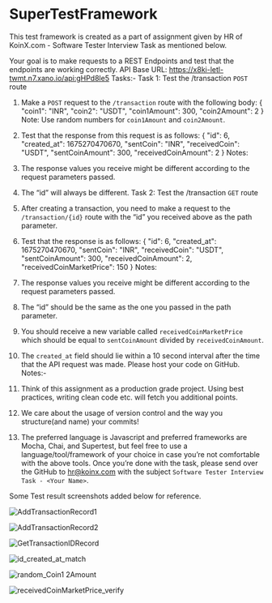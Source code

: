 # SuperTestFramework

This test framework is created as a part of assignment given by HR of KoinX.com - Software Tester Interview Task as mentioned below.


Your goal is to make requests to a REST Endpoints and test that the endpoints are
working correctly.
API Base URL: https://x8ki-letl-twmt.n7.xano.io/api:gHPd8le5
Tasks:-
Task 1: Test the /transaction `POST` route
1. Make a `POST` request to the `/transaction` route with the following body:
{
"coin1": "INR",
"coin2": "USDT",
"coin1Amount": 300,
"coin2Amount": 2
}
Note: Use random numbers for `coin1Amount` and `coin2Amount`.
2. Test that the response from this request is as follows:
{
"id": 6,
"created_at": 1675270470670,
"sentCoin": "INR",
"receivedCoin": "USDT",
"sentCoinAmount": 300,
"receivedCoinAmount": 2
}
Notes:
1. The response values you receive might be different according to the request parameters passed.
2. The “id” will always be different.
Task 2: Test the /transaction `GET` route
1. After creating a transaction, you need to make a request to the `/transaction/{id}`
route with the “id” you received above as the path parameter.
2. Test that the response is as follows:
{
"id": 6,
"created_at": 1675270470670,
"sentCoin": "INR",
"receivedCoin": "USDT",
"sentCoinAmount": 300,
"receivedCoinAmount": 2,
"receivedCoinMarketPrice": 150
}
Notes:
1. The response values you receive might be different according to the request parameters passed.
2. The “id” should be the same as the one you passed in the path parameter.
3. You should receive a new variable called `receivedCoinMarketPrice` which should be equal to
`sentCoinAmount` divided by `receivedCoinAmount`.

4. The `created_at` field should lie within a 10 second interval after the time that the API request was
made.
Please host your code on GitHub.
Notes:-
1. Think of this assignment as a production grade project. Using best practices, writing
clean code etc. will fetch you additional points.
2. We care about the usage of version control and the way you structure(and name)
your commits!
3. The preferred language is Javascript and preferred frameworks are Mocha, Chai,
and Supertest, but feel free to use a language/tool/framework of your choice in case
you’re not comfortable with the above tools.
Once you’re done with the task, please send over the GitHub to hr@koinx.com with the
subject `Software Tester Interview Task - <Your Name>`.

Some Test result screenshots added below for reference.

![AddTransactionRecord1](https://user-images.githubusercontent.com/124510296/216885622-a5cd5d1d-836e-4079-b153-d24b6cc6a831.PNG)

![AddTransactionRecord2](https://user-images.githubusercontent.com/124510296/216885764-6839a88a-1cc5-417b-bcbd-3736335b516d.PNG)

![GetTransactionIDRecord](https://user-images.githubusercontent.com/124510296/216885795-c4621b37-a33e-446d-a157-90c29d6df8bc.PNG)

![id_created_at_match](https://user-images.githubusercontent.com/124510296/216885847-2b83c306-5cd6-44ea-a33f-d66d42c03667.PNG)

![random_Coin1 2Amount](https://user-images.githubusercontent.com/124510296/216885880-39cbc71e-1a91-48c0-b5c1-e2285cefa79f.PNG)

![receivedCoinMarketPrice_verify](https://user-images.githubusercontent.com/124510296/216885906-5d4dd458-4cc7-43e2-85c3-053484a2a4a2.PNG)







